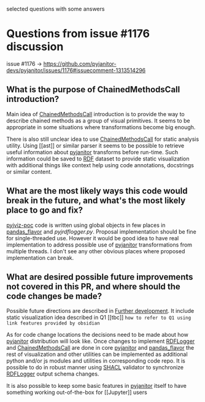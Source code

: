 selected questions with some answers

# Questions from issue #1176 discussion

issue #1176 -> https://github.com/pyjanitor-devs/pyjanitor/issues/1176#issuecomment-1313514296

## What is the purpose of ChainedMethodsCall introduction?
Main idea of [ChainedMethodsCall](ChainedMethodsCall.md) introduction is to provide the way to describe chained methods as a group of visual primitives. It seems to be appropriate in some situations where transformations become big enough.

There is also still unclear idea to use [ChainedMethodsCall](ChainedMethodsCall.md) for static analysis utility. Using [[ast]] or similar parser it seems to be possible to retrieve useful information about [pyjanitor](pyjanitor.md) transforms before run-time. Such information could be saved to [RDF](RDF.md) dataset to provide static visualization with additional things like context help using code annotations, docstrings or similar content.

## What are the most likely ways this code would break in the future, and what's the most likely place to go and fix?
[pyjviz-poc](pyjviz-poc.md) code is written using global objects in few places in [pandas_flavor](pandas_flavor.md) and *pyjrdflogger.py*. Proposal implementation should be fine for single-threaded use. However it would be good idea to have real implementation to address possible use of [pyjanitor](pyjanitor.md) transformations from multiple threads. I don't see any other obvious places where proposed implementation can break.

## What are desired possible future improvements not covered in this PR, and where should the code changes be made?
Possible future directions are described in [Further development](Implementation%20plan.md#^d40b47). It include static visualization idea described in Q1 [[tbc]] `how to refer to Q1 using link features provided by obsidian`

As for code change locations the decisions need to be made about how [pyjanitor](pyjanitor.md) distribution will look like.
Once changes to implement [RDFLogger](RDFLogger.md) and [ChainedMethodsCall](ChainedMethodsCall.md) are done in core [pyjanitor](pyjanitor.md) and [pandas_flavor](pandas_flavor.md) the rest of visualization and other utilities can be implemented as additional python and/or js modules and utilities in corresponding code repo. It is possible to do in robust manner using [SHACL](RDF.md#SHACL) validator to synchronize [RDFLogger](RDFLogger.md) output schema  changes.

It is also possible to keep some basic features in [pyjanitor](pyjanitor.md) itself to have something working out-of-the-box for [[Jupyter]] users
